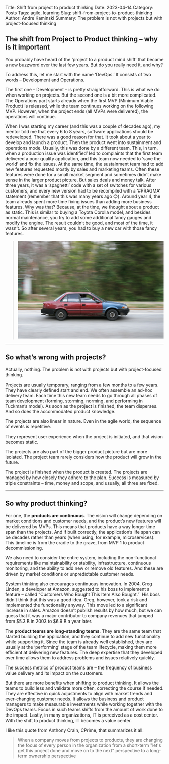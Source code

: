 Title: Shift from project to product thinking
Date: 2023-04-14
Category: Posts 
Tags: agile, learning
Slug: shift-from-project-to-product-thinking
Author: Andre Kaminski
Summary: The problem is not with projects but with project-focused thinking

## The shift from Project to Product thinking – why is it important

You probably have heard of the ‘project to a product mind shift’ that became a new buzzword over the last few years. But do you really need it, and why?

To address this, let me start with the name ‘DevOps.’ It consists of two words – Development and Operations.

The first one – Development – is pretty straightforward. This is what we do when working on projects. But the second one is a bit more complicated. The Operations part starts already when the first MVP (Minimum Viable Product) is released, while the team continues working on the following MVP. However, when the project ends (all MVPs were delivered), the operations will continue.

When I was starting my career (and this was a couple of decades ago), my mentor told me that every 6 to 8 years, software applications should be redeveloped. There was a good reason for that. It took about a year to develop and launch a product. Then the product went into sustainment and operations mode. Usually, this was done by a different team. This, in turn, when a production issue was identified’ led to complaints that the first team delivered a poor quality application, and this team now needed to ‘save the world’ and fix the issues. At the same time, the sustainment team had to add new features requested mostly by sales and marketing teams. Often these features were done for a small market segment and sometimes didn’t make sense in the larger product picture. But sales deals and money talk. After three years, it was a ‘spaghetti’ code with a set of switches for various customers, and every new version had to be recompiled with a ‘#PRAGMA’ statement (remember that this was many years ago 😊). Around year 4, the team already spent more time fixing issues than adding more business features. Why was that? Because, at the time, we thought about a product as static. This is similar to buying a Toyota Corolla model, and besides normal maintenance, you try to add some additional fancy gauges and modify the engine. The result couldn’t be good, and most of the time, it wasn’t. So after several years, you had to buy a new car with those fancy features.

> ![Car](../images/shift-from-project-to-product-thinking-1.png)

---

## So what’s wrong with projects? 

Actually, nothing. The problem is not with projects but with project-focused thinking.

Projects are usually temporary, ranging from a few months to a few years. They have clearly defined start and end. We often assemble an ad-hoc delivery team. Each time this new team needs to go through all phases of team development (forming, storming, norming, and performing in Tuckman’s model). As soon as the project is finished, the team disperses. And so does the accommodated product knowledge.

The projects are also linear in nature. Even in the agile world, the sequence of events is repetitive.

They represent user experience when the project is initiated, and that vision becomes static.

The projects are also part of the bigger product picture but are more isolated. The project team rarely considers how the product will grow in the future.

The project is finished when the product is created. The projects are managed by how closely they adhere to the plan. Success is measured by triple constraints – time, money and scope, and usually, all three are fixed.

---

## So why product thinking?

For one, the **products are continuous**. The vision will change depending on market conditions and customer needs, and the product’s new features will be delivered by MVPs. This means that products have a way longer time span than the projects. And if built correctly, the application’s life span can be decades rather than years (when using, for example, microservices). This timeline is from the cradle to the grave, from MVP 1 to product decommissioning.

We also need to consider the entire system, including the non-functional requirements like maintainability or stability, infrastructure, continuous monitoring, and the ability to add new or remove old features. And these are driven by market conditions or unpredictable customer needs.

System thinking also encourages continuous innovation. In 2004, Greg Linden, a developer at Amazon, suggested to his boss to implement a feature – called “Customers Who Bought This Item Also Bought.”  His boss didn’t think that this was a good idea. Greg, however, took a risk and implemented the functionality anyway. This move led to a significant increase in sales. Amazon doesn’t publish results by how much, but we can guess that it was a major contributor to company revenues that jumped from $5.3 B in 2003 to $6.9 B a year later.

The **product teams are long-standing teams**. They are the same team that started building the application, and they continue to add new functionality while supporting it. Since the team is already well established, they are usually at the ‘performing’ stage of the team lifecycle, making them more efficient at delivering new features. The deep expertise that they developed over time allows them to address problems and issues relatively quickly.

The success metrics of product teams are – the frequency of business value delivery and its impact on the customers.

But there are more benefits when shifting to product thinking. It allows the teams to build less and validate more often, correcting the course if needed. They are effective in quick adjustments to align with market trends and ever-changing customer needs. It allows the business and product managers to make measurable investments while working together with the DevOps teams. Focus in such teams shifts from the amount of work done to the impact. Lastly, in many organizations, IT is perceived as a cost center. With the shift to product thinking, IT becomes a value center.

I like this quote from Anthony Crain, CPrime, that summarizes it all:

>	When a company moves from projects to products, they are changing the focus of every person in the organization from a short-term "let's get this project done and move on to the next" perspective to a long-term ownership perspective

